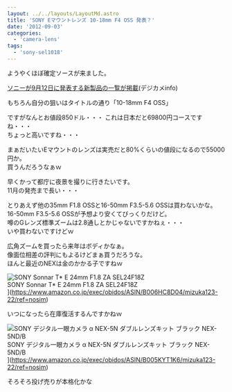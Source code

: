 ```yaml
---
layout: ../../layouts/LayoutMd.astro
title: 'SONY Eマウントレンズ 10-18mm F4 OSS 発表？'
date: '2012-09-03'
categories:
  - 'camera-lens'
tags:
  - 'sony-sel1018'
---
```


ようやくほぼ確定ソースが来ました。

[ソニーが9月12日に発表する新製品の一覧が掲載](http://digicame-info.com/2012/09/912.html)(デジカメinfo)

もちろん自分の狙いはタイトルの通り「10-18mm F4 OSS」

ですがなんとお値段850ドル・・・
これは日本だと69800円コースですね・・・  
ちょっと高いですね・・・

まぁだいたいEマウントのレンズは実売だと80%くらいの値段になるので55000円か。  
買うんだろうなぁｗ

早くかって都庁に夜景を撮りに行きたいです。  
11月の発売まで長い・・・

とりあえず他の35mm F1.8 OSSと16-50mm F3.5-5.6 OSSは買わないかな。  
16-50mm F3.5-5.6 OSSが予想より安くてびっくりだけど。  
噂のGレンズ標準ズームは2.8通しとかじゃないですかねぇ・・・  
いや買わないですけどｗ

広角ズームを買ったら来年はボディかなぁ。  
像面位相差の評判にもよるけどまぁ買うだろうな。  
ほんと最近のNEXは金のかかる子ですねｗ

![SONY Sonnar T* E 24mm F1.8 ZA SEL24F18Z](/archive/images/41B27fW3bJL._SL75_.jpg)  
SONY Sonnar T\* E 24mm F1.8 ZA SEL24F18Z  
](https://www.amazon.co.jp/exec/obidos/ASIN/B006HC8D04/mizuka123-22/ref=nosim)

いつになったら在庫復活するんですかねｗ

![SONY デジタル一眼カメラ α NEX-5N ダブルレンズキット ブラック NEX-5ND/B](/archive/images/31T0-f1ApZL._SL75_.jpg)  
SONY デジタル一眼カメラ α NEX-5N ダブルレンズキット ブラック NEX-5ND/B  
](https://www.amazon.co.jp/exec/obidos/ASIN/B005KYT1K6/mizuka123-22/ref=nosim)

そろそろ投げ売りが本格化かな

